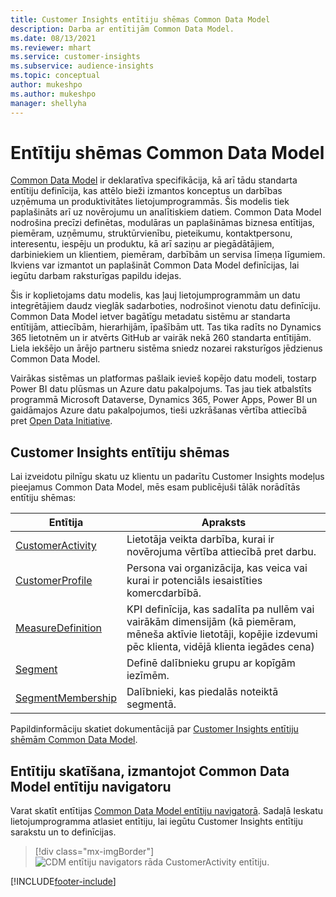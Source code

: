 ```yaml
---
title: Customer Insights entītiju shēmas Common Data Model
description: Darba ar entītijām Common Data Model.
ms.date: 08/13/2021
ms.reviewer: mhart
ms.service: customer-insights
ms.subservice: audience-insights
ms.topic: conceptual
author: mukeshpo
ms.author: mukeshpo
manager: shellyha
---
```


# <a name="entity-schemas-in-common-data-model"></a>Entītiju shēmas Common Data Model



[Common Data Model](/common-data-model/) ir deklaratīva specifikācija, kā arī tādu standarta entītiju definīcija, kas attēlo bieži izmantos konceptus un darbības uzņēmuma un produktivitātes lietojumprogrammās. Šis modelis tiek paplašināts arī uz novērojumu un analītiskiem datiem. Common Data Model nodrošina precīzi definētas, modulāras un paplašināmas biznesa entītijas, piemēram, uzņēmumu, struktūrvienību, pieteikumu, kontaktpersonu, interesentu, iespēju un produktu, kā arī saziņu ar piegādātājiem, darbiniekiem un klientiem, piemēram, darbībām un servisa līmeņa līgumiem. Ikviens var izmantot un paplašināt Common Data Model definīcijas, lai iegūtu darbam raksturīgas papildu idejas.

Šis ir koplietojams datu modelis, kas ļauj lietojumprogrammām un datu integrētājiem daudz vieglāk sadarboties, nodrošinot vienotu datu definīciju. Common Data Model ietver bagātīgu metadatu sistēmu ar standarta entītijām, attiecībām, hierarhijām, īpašībām utt. Tas tika radīts no Dynamics 365 lietotnēm un ir atvērts GitHub ar vairāk nekā 260 standarta entītijām. Liela iekšējo un ārējo partneru sistēma sniedz nozarei raksturīgos jēdzienus Common Data Model.

Vairākas sistēmas un platformas pašlaik ievieš kopējo datu modeli, tostarp Power BI datu plūsmas un Azure datu pakalpojums. Tas jau tiek atbalstīts programmā Microsoft Dataverse, Dynamics 365, Power Apps, Power BI un gaidāmajos Azure datu pakalpojumos, tieši uzkrāšanas vērtība attiecībā pret [Open Data Initiative](https://www.microsoft.com/open-data-initiative).

## <a name="customer-insights-entity-schemas"></a>Customer Insights entītiju shēmas

Lai izveidotu pilnīgu skatu uz klientu un padarītu Customer Insights modeļus pieejamus Common Data Model, mēs esam publicējuši tālāk norādītās entītiju shēmas:

| Entītija | Apraksts |
|---------|---------|
|[CustomerActivity](/common-data-model/schema/core/applicationcommon/foundationcommon/crmcommon/solutions/customerinsights/customeractivity) | Lietotāja veikta darbība, kurai ir novērojuma vērtība attiecībā pret darbu. |
|[CustomerProfile](/common-data-model/schema/core/applicationcommon/foundationcommon/crmcommon/solutions/customerinsights/customerprofile) | Persona vai organizācija, kas veica vai kurai ir potenciāls iesaistīties komercdarbībā. |
|[MeasureDefinition](/common-data-model/schema/core/applicationcommon/foundationcommon/crmcommon/solutions/customerinsights/measuredefinition) | KPI definīcija, kas sadalīta pa nullēm vai vairākām dimensijām (kā piemēram, mēneša aktīvie lietotāji, kopējie izdevumi pēc klienta, vidējā klienta iegādes cena) |
|[Segment](/common-data-model/schema/core/applicationcommon/foundationcommon/crmcommon/solutions/customerinsights/segment) | Definē dalībnieku grupu ar kopīgām iezīmēm. |
|[SegmentMembership](/common-data-model/schema/core/applicationcommon/foundationcommon/crmcommon/solutions/customerinsights/segmentmembership) | Dalībnieki, kas piedalās noteiktā segmentā. |

Papildinformāciju skatiet dokumentācijā par [Customer Insights entītiju shēmām Common Data Model](/common-data-model/schema/core/applicationcommon/foundationcommon/crmcommon/solutions/customerinsights/overview).

## <a name="view-entities-using-the-common-data-model-entity-navigator"></a>Entītiju skatīšana, izmantojot Common Data Model entītiju navigatoru

Varat skatīt entītijas [Common Data Model entītiju navigatorā](https://microsoft.github.io/CDM/). Sadaļā Ieskatu lietojumprogramma atlasiet entītiju, lai iegūtu Customer Insights entītiju sarakstu un to definīcijas.
> [!div class="mx-imgBorder"]
> ![CDM entītiju navigators rāda CustomerActivity entītiju.](media/CDM-entity-navigator.png "CDM entītiju navigators rāda CustomerActivity entītiju")


[!INCLUDE[footer-include](../includes/footer-banner.md)]
